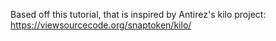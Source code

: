 Based off this tutorial, that is inspired by Antirez's kilo project: https://viewsourcecode.org/snaptoken/kilo/
